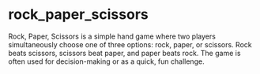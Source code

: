 # rock_paper_scissors
Rock, Paper, Scissors is a simple hand game where two players simultaneously choose one of three options: rock, paper, or scissors. Rock beats scissors, scissors beat paper, and paper beats rock. The game is often used for decision-making or as a quick, fun challenge.
